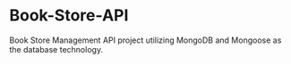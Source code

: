 # Book-Store-API
Book Store Management API project utilizing MongoDB and Mongoose as the database technology.  
